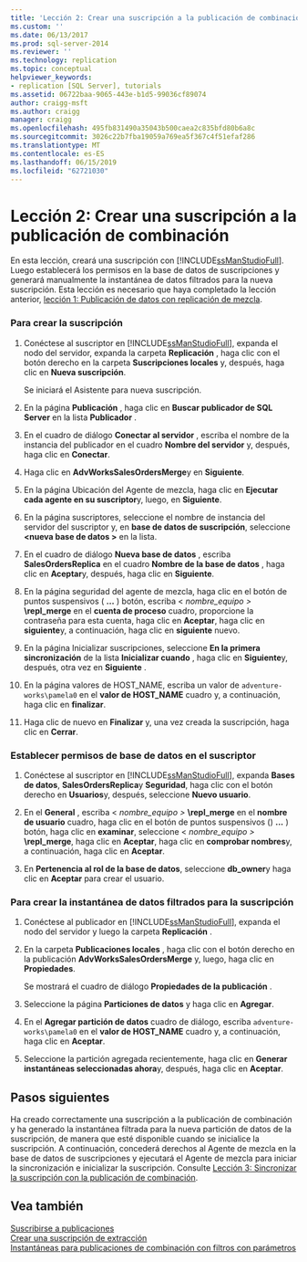 ```yaml
---
title: 'Lección 2: Crear una suscripción a la publicación de combinación | Microsoft Docs'
ms.custom: ''
ms.date: 06/13/2017
ms.prod: sql-server-2014
ms.reviewer: ''
ms.technology: replication
ms.topic: conceptual
helpviewer_keywords:
- replication [SQL Server], tutorials
ms.assetid: 06722baa-9065-443e-b1d5-99036cf89074
author: craigg-msft
ms.author: craigg
manager: craigg
ms.openlocfilehash: 495fb831490a35043b500caea2c835bfd80b6a8c
ms.sourcegitcommit: 3026c22b7fba19059a769ea5f367c4f51efaf286
ms.translationtype: MT
ms.contentlocale: es-ES
ms.lasthandoff: 06/15/2019
ms.locfileid: "62721030"
---
```

# <a name="lesson-2-creating-a-subscription-to-the-merge-publication"></a>Lección 2: Crear una suscripción a la publicación de combinación
  En esta lección, creará una suscripción con [!INCLUDE[ssManStudioFull](../../includes/ssmanstudiofull-md.md)]. Luego establecerá los permisos en la base de datos de suscripciones y generará manualmente la instantánea de datos filtrados para la nueva suscripción. Esta lección es necesario que haya completado la lección anterior, [lección 1: Publicación de datos con replicación de mezcla](lesson-1-publishing-data-using-merge-replication.md).  
  
### <a name="to-create-the-subscription"></a>Para crear la suscripción  
  
1.  Conéctese al suscriptor en [!INCLUDE[ssManStudioFull](../../includes/ssmanstudiofull-md.md)], expanda el nodo del servidor, expanda la carpeta **Replicación** , haga clic con el botón derecho en la carpeta **Suscripciones locales** y, después, haga clic en **Nueva suscripción**.  
  
     Se iniciará el Asistente para nueva suscripción.  
  
2.  En la página **Publicación** , haga clic en **Buscar publicador de SQL Server** en la lista **Publicador** .  
  
3.  En el cuadro de diálogo **Conectar al servidor** , escriba el nombre de la instancia del publicador en el cuadro **Nombre del servidor** y, después, haga clic en **Conectar**.  
  
4.  Haga clic en **AdvWorksSalesOrdersMerge**y en **Siguiente**.  
  
5.  En la página Ubicación del Agente de mezcla, haga clic en **Ejecutar cada agente en su suscriptor**y, luego, en **Siguiente**.  
  
6.  En la página suscriptores, seleccione el nombre de instancia del servidor del suscriptor y, en **base de datos de suscripción**, seleccione  **\<nueva base de datos >** en la lista.  
  
7.  En el cuadro de diálogo **Nueva base de datos** , escriba **SalesOrdersReplica** en el cuadro **Nombre de la base de datos** , haga clic en **Aceptar**y, después, haga clic en **Siguiente**.  
  
8.  En la página seguridad del agente de mezcla, haga clic en el botón de puntos suspensivos ( **...** ) botón, escriba \< _nombre_equipo >_ **\repl_merge** en el **cuenta de proceso** cuadro, proporcione la contraseña para esta cuenta, haga clic en **Aceptar**, haga clic en **siguiente**y, a continuación, haga clic en **siguiente** nuevo.  
  
9. En la página Inicializar suscripciones, seleccione **En la primera sincronización** de la lista **Inicializar cuando** , haga clic en **Siguiente**y, después, otra vez en **Siguiente** .  
  
10. En la página valores de HOST_NAME, escriba un valor de `adventure-works\pamela0` en el **valor de HOST_NAME** cuadro y, a continuación, haga clic en **finalizar**.  
  
11. Haga clic de nuevo en **Finalizar** y, una vez creada la suscripción, haga clic en **Cerrar**.  
  
### <a name="setting-database-permissions-at-the-subscriber"></a>Establecer permisos de base de datos en el suscriptor  
  
1.  Conéctese al suscriptor en [!INCLUDE[ssManStudioFull](../../includes/ssmanstudiofull-md.md)], expanda **Bases de datos**, **SalesOrdersReplica**y **Seguridad**, haga clic con el botón derecho en **Usuarios**y, después, seleccione **Nuevo usuario**.  
  
2.  En el **General** , escriba \< _nombre_equipo >_ **\repl_merge** en el **nombre de usuario** cuadro, haga clic en el botón de puntos suspensivos () **...** ) botón, haga clic en **examinar**, seleccione \< _nombre_equipo >_ **\repl_merge**, haga clic en **Aceptar**, haga clic en **comprobar nombres**y, a continuación, haga clic en **Aceptar**.  
  
3.  En **Pertenencia al rol de la base de datos**, seleccione **db_owner**y haga clic en **Aceptar** para crear el usuario.  
  
### <a name="to-create-the-filtered-data-snapshot-for-the-subscription"></a>Para crear la instantánea de datos filtrados para la suscripción  
  
1.  Conéctese al publicador en [!INCLUDE[ssManStudioFull](../../includes/ssmanstudiofull-md.md)], expanda el nodo del servidor y luego la carpeta **Replicación** .  
  
2.  En la carpeta **Publicaciones locales** , haga clic con el botón derecho en la publicación **AdvWorksSalesOrdersMerge** y, luego, haga clic en **Propiedades**.  
  
     Se mostrará el cuadro de diálogo **Propiedades de la publicación** .  
  
3.  Seleccione la página **Particiones de datos** y haga clic en **Agregar**.  
  
4.  En el **Agregar partición de datos** cuadro de diálogo, escriba `adventure-works\pamela0` en el **valor de HOST_NAME** cuadro y, a continuación, haga clic en **Aceptar**.  
  
5.  Seleccione la partición agregada recientemente, haga clic en **Generar instantáneas seleccionadas ahora**y, después, haga clic en **Aceptar**.  
  
## <a name="next-steps"></a>Pasos siguientes  
 Ha creado correctamente una suscripción a la publicación de combinación y ha generado la instantánea filtrada para la nueva partición de datos de la suscripción, de manera que esté disponible cuando se inicialice la suscripción. A continuación, concederá derechos al Agente de mezcla en la base de datos de suscripciones y ejecutará el Agente de mezcla para iniciar la sincronización e inicializar la suscripción. Consulte [Lección 3: Sincronizar la suscripción con la publicación de combinación](lesson-3-synchronizing-the-subscription-to-the-merge-publication.md).  
  
## <a name="see-also"></a>Vea también  
 [Suscribirse a publicaciones](subscribe-to-publications.md)   
 [Crear una suscripción de extracción](create-a-pull-subscription.md)   
 [Instantáneas para publicaciones de combinación con filtros con parámetros](snapshots-for-merge-publications-with-parameterized-filters.md)  
  
  
